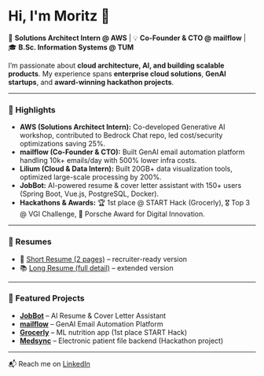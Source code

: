 # Hi, I'm Moritz 👋  

🚀 **Solutions Architect Intern @ AWS** | 💡 **Co-Founder & CTO @ mailflow** | 🎓 **B.Sc. Information Systems @ TUM**  

I’m passionate about **cloud architecture, AI, and building scalable products**. My experience spans **enterprise cloud solutions**, **GenAI startups**, and **award-winning hackathon projects**.  

---

### 🔑 Highlights
- **AWS (Solutions Architect Intern):** Co-developed Generative AI workshop, contributed to Bedrock Chat repo, led cost/security optimizations saving 25%.  
- **mailflow (Co-Founder & CTO):** Built GenAI email automation platform handling 10k+ emails/day with 500% lower infra costs.  
- **Lilium (Cloud & Data Intern):** Built 20GB+ data visualization tools, optimized large-scale processing by 200%.  
- **JobBot:** AI-powered resume & cover letter assistant with 150+ users (Spring Boot, Vue.js, PostgreSQL, Docker).  
- **Hackathons & Awards:** 🏆 1st place @ START Hack (Grocerly), 🎖 Top 3 @ VGI Challenge, 🚗 Porsche Award for Digital Innovation.  

---

### 📄 Resumes
- 🎯 [Short Resume (2 pages)](link-to-short-resume.pdf) – recruiter-ready version  
- 📚 [Long Resume (full detail)](link-to-long-resume.pdf) – extended version  

---

### 🔗 Featured Projects
- [**JobBot**](https://www.jobbot.de) – AI Resume & Cover Letter Assistant  
- [**mailflow**](https://www.mail-flow.com) – GenAI Email Automation Platform  
- [**Grocerly**](https://github.com/Moritzslz/START-meal-tracking) – ML nutrition app (1st place START Hack)  
- [**Medsync**](https://github.com/Moritzslz/Medsync-msg) – Electronic patient file backend (Hackathon project)  

---

📬 Reach me on [LinkedIn](https://www.linkedin.com/in/moritz-schultz/)
